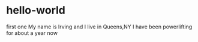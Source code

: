 # hello-world
first one
My name is Irving and I live in Queens,NY
I have been powerlifting for about a year now
